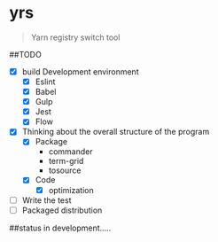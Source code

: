 # yrs
>Yarn registry switch tool

##TODO
- [x] build Development environment
    - [x] Eslint
    - [x] Babel
    - [x] Gulp
    - [x] Jest
    - [x] Flow
- [x] Thinking about the overall structure of the program
     - [x] Package
        - commander
        - term-grid
        - tosource
     - [x] Code
        - [x] optimization
- [ ] Write the test
- [ ] Packaged distribution

##status 
in development.....